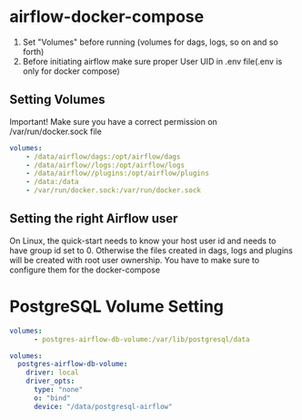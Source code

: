 # airflow-docker-compose

1. Set "Volumes" before running (volumes for dags, logs, so on and so forth)
2. Before initiating airflow make sure proper User UID in .env file(.env is only for docker compose)

## Setting Volumes
Important! Make sure you have a correct permission on /var/run/docker.sock file

``` yaml
volumes:
    - /data/airflow/dags:/opt/airflow/dags
    - /data/airflow//logs:/opt/airflow/logs
    - /data/airflow//plugins:/opt/airflow/plugins
    - /data:/data
    - /var/run/docker.sock:/var/run/docker.sock
```

## Setting the right Airflow user
On Linux, the quick-start needs to know your host user id and needs to have group id set to 0. 
Otherwise the files created in dags, logs and plugins will be created with root user ownership. 
You have to make sure to configure them for the docker-compose


# PostgreSQL Volume Setting 
``` yaml
volumes:
      - postgres-airflow-db-volume:/var/lib/postgresql/data
```

``` yaml
volumes:
  postgres-airflow-db-volume:
    driver: local
    driver_opts:
      type: "none"
      o: "bind"
      device: "/data/postgresql-airflow"
```
